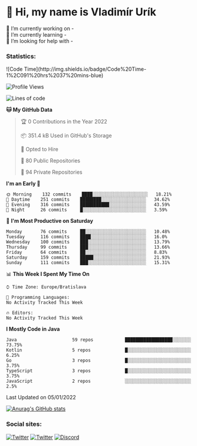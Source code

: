 <h1> 👋 Hi, my name is Vladimír Urík</h1>
<p>
 🔭 I’m currently working on -<br>
 🌱 I’m currently learning -<br>
 🤔 I’m looking for help with -<br>
</p>
<h3>Statistics:</h3>
<!--START_SECTION:waka-->
![Code Time](http://img.shields.io/badge/Code%20Time-1%2C091%20hrs%2037%20mins-blue)

![Profile Views](http://img.shields.io/badge/Profile%20Views-11-blue)

![Lines of code](https://img.shields.io/badge/From%20Hello%20World%20I%27ve%20Written-1%20Million%20lines%20of%20code-blue)

**🐱 My GitHub Data** 

> 🏆 0 Contributions in the Year 2022
 > 
> 📦 351.4 kB Used in GitHub's Storage 
 > 
> 💼 Opted to Hire
 > 
> 📜 80 Public Repositories 
 > 
> 🔑 94 Private Repositories  
 > 
**I'm an Early 🐤** 

```text
🌞 Morning    132 commits    ████░░░░░░░░░░░░░░░░░░░░░   18.21% 
🌆 Daytime    251 commits    ████████░░░░░░░░░░░░░░░░░   34.62% 
🌃 Evening    316 commits    ███████████░░░░░░░░░░░░░░   43.59% 
🌙 Night      26 commits     █░░░░░░░░░░░░░░░░░░░░░░░░   3.59%

```
📅 **I'm Most Productive on Saturday** 

```text
Monday       76 commits     ██░░░░░░░░░░░░░░░░░░░░░░░   10.48% 
Tuesday      116 commits    ████░░░░░░░░░░░░░░░░░░░░░   16.0% 
Wednesday    100 commits    ███░░░░░░░░░░░░░░░░░░░░░░   13.79% 
Thursday     99 commits     ███░░░░░░░░░░░░░░░░░░░░░░   13.66% 
Friday       64 commits     ██░░░░░░░░░░░░░░░░░░░░░░░   8.83% 
Saturday     159 commits    █████░░░░░░░░░░░░░░░░░░░░   21.93% 
Sunday       111 commits    ███░░░░░░░░░░░░░░░░░░░░░░   15.31%

```


📊 **This Week I Spent My Time On** 

```text
⌚︎ Time Zone: Europe/Bratislava

💬 Programming Languages: 
No Activity Tracked This Week

🔥 Editors: 
No Activity Tracked This Week

```

**I Mostly Code in Java** 

```text
Java                     59 repos            ██████████████████░░░░░░░   73.75% 
Kotlin                   5 repos             █░░░░░░░░░░░░░░░░░░░░░░░░   6.25% 
Go                       3 repos             █░░░░░░░░░░░░░░░░░░░░░░░░   3.75% 
TypeScript               3 repos             █░░░░░░░░░░░░░░░░░░░░░░░░   3.75% 
JavaScript               2 repos             ░░░░░░░░░░░░░░░░░░░░░░░░░   2.5%

```



 Last Updated on 05/01/2022
<!--END_SECTION:waka-->

[![Anurag's GitHub stats](https://github-readme-stats.vercel.app/api?username=vladimir-urik)](https://github.com/anuraghazra/github-readme-stats)

<h3>Social sites:</h3>
<p><a href="https://twitter.com/GGGEDR" target="_blank"><img alt="Twitter" src="https://img.shields.io/badge/twitter-%231DA1F2.svg?&style=for-the-badge&logo=twitter&logoColor=white" /></a> <a href="https://www.reddit.com/user/GGGEDR" target="_blank"><img alt="Twitter" src="https://img.shields.io/badge/reddit-%23FE6262.svg?&style=for-the-badge&logo=reddit&logoColor=white" /></a> <a href="https://discord.com/users/535708984959827978" target="_blank"><img alt="Discord" src="https://img.shields.io/badge/discord-%235865f2.svg?&style=for-the-badge&logo=discord&logoColor=white" />
</p>
